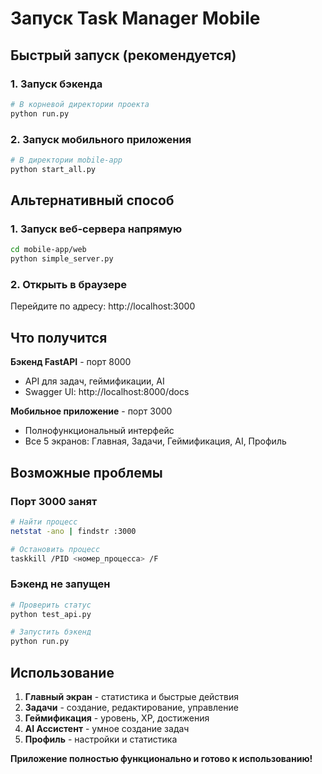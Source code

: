# Запуск Task Manager Mobile

## Быстрый запуск (рекомендуется)

### 1. Запуск бэкенда
```bash
# В корневой директории проекта
python run.py
```

### 2. Запуск мобильного приложения
```bash
# В директории mobile-app
python start_all.py
```

## Альтернативный способ

### 1. Запуск веб-сервера напрямую
```bash
cd mobile-app/web
python simple_server.py
```

### 2. Открыть в браузере
Перейдите по адресу: http://localhost:3000

## Что получится

**Бэкенд FastAPI** - порт 8000
- API для задач, геймификации, AI
- Swagger UI: http://localhost:8000/docs

**Мобильное приложение** - порт 3000
- Полнофункциональный интерфейс
- Все 5 экранов: Главная, Задачи, Геймификация, AI, Профиль

## Возможные проблемы

### Порт 3000 занят
```bash
# Найти процесс
netstat -ano | findstr :3000

# Остановить процесс
taskkill /PID <номер_процесса> /F
```

### Бэкенд не запущен
```bash
# Проверить статус
python test_api.py

# Запустить бэкенд
python run.py
```

## Использование

1. **Главный экран** - статистика и быстрые действия
2. **Задачи** - создание, редактирование, управление
3. **Геймификация** - уровень, XP, достижения
4. **AI Ассистент** - умное создание задач
5. **Профиль** - настройки и статистика

**Приложение полностью функционально и готово к использованию!**
